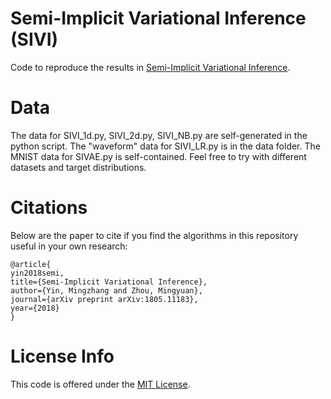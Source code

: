 # Semi-Implicit Variational Inference (SIVI)

Code to reproduce the results in [Semi-Implicit Variational Inference](http://arxiv.org/abs/1805.11183). 

# Data
The data for SIVI_1d.py, SIVI_2d.py, SIVI_NB.py are self-generated in the python script. The "waveform" data for SIVI_LR.py is in the data folder. The MNIST data for SIVAE.py is  self-contained. Feel free to try with different datasets and target distributions.

# Citations

Below are the paper to cite if you find the algorithms in this repository useful in your own research:
```
@article{
yin2018semi,
title={Semi-Implicit Variational Inference}, 
author={Yin, Mingzhang and Zhou, Mingyuan}, 
journal={arXiv preprint arXiv:1805.11183}, 
year={2018}  
}
```

# License Info

This code is offered under the [MIT License](https://opensource.org/licenses/MIT).

